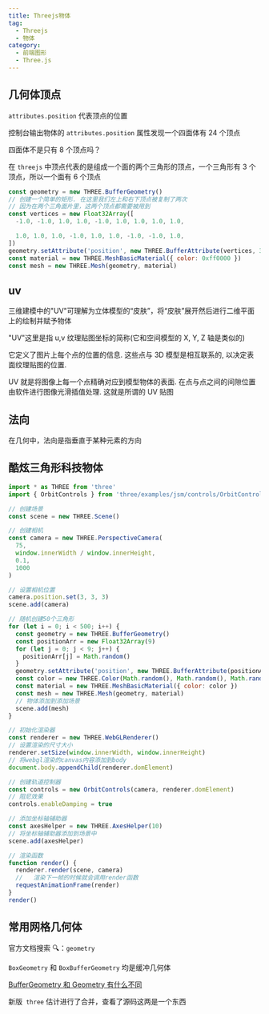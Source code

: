 ```yaml
---
title: Threejs物体
tag:
  - Threejs
  - 物体
category:
  - 前端图形
  - Three.js
---
```


## 几何体顶点

`attributes.position` 代表顶点的位置

控制台输出物体的 `attributes.position` 属性发现一个四面体有 24 个顶点

四面体不是只有 8 个顶点吗？

在 `threejs` 中顶点代表的是组成一个面的两个三角形的顶点，一个三角形有 3 个顶点，所以一个面有 6 个顶点

```js
const geometry = new THREE.BufferGeometry()
// 创建一个简单的矩形. 在这里我们左上和右下顶点被复制了两次
// 因为在两个三角面片里，这两个顶点都需要被用到
const vertices = new Float32Array([
  -1.0, -1.0, 1.0, 1.0, -1.0, 1.0, 1.0, 1.0, 1.0,

  1.0, 1.0, 1.0, -1.0, 1.0, 1.0, -1.0, -1.0, 1.0,
])
geometry.setAttribute('position', new THREE.BufferAttribute(vertices, 3))
const material = new THREE.MeshBasicMaterial({ color: 0xff0000 })
const mesh = new THREE.Mesh(geometry, material)
```

## uv

三维建模中的"UV"可理解为立体模型的“皮肤”，将“皮肤”展开然后进行二维平面上的绘制并赋予物体

"UV"这里是指 u,v 纹理贴图坐标的简称(它和空间模型的 X, Y, Z 轴是类似的)

它定义了图片上每个点的位置的信息. 这些点与 3D 模型是相互联系的, 以决定表面纹理贴图的位置.

UV 就是将图像上每一个点精确对应到模型物体的表面. 在点与点之间的间隙位置由软件进行图像光滑插值处理. 这就是所谓的 UV 贴图

## 法向

在几何中，法向是指垂直于某种元素的方向

## 酷炫三角形科技物体

```js
import * as THREE from 'three'
import { OrbitControls } from 'three/examples/jsm/controls/OrbitControls'

// 创建场景
const scene = new THREE.Scene()

// 创建相机
const camera = new THREE.PerspectiveCamera(
  75,
  window.innerWidth / window.innerHeight,
  0.1,
  1000
)

// 设置相机位置
camera.position.set(3, 3, 3)
scene.add(camera)

// 随机创建50个三角形
for (let i = 0; i < 500; i++) {
  const geometry = new THREE.BufferGeometry()
  const positionArr = new Float32Array(9)
  for (let j = 0; j < 9; j++) {
    positionArr[j] = Math.random()
  }
  geometry.setAttribute('position', new THREE.BufferAttribute(positionArr, 3))
  const color = new THREE.Color(Math.random(), Math.random(), Math.random())
  const material = new THREE.MeshBasicMaterial({ color: color })
  const mesh = new THREE.Mesh(geometry, material)
  // 物体添加到添加场景
  scene.add(mesh)
}

// 初始化渲染器
const renderer = new THREE.WebGLRenderer()
// 设置渲染的尺寸大小
renderer.setSize(window.innerWidth, window.innerHeight)
// 将webgl渲染的canvas内容添加到body
document.body.appendChild(renderer.domElement)

// 创建轨道控制器
const controls = new OrbitControls(camera, renderer.domElement)
// 阻尼效果
controls.enableDamping = true

// 添加坐标轴辅助器
const axesHelper = new THREE.AxesHelper(10)
// 将坐标轴辅助器添加到场景中
scene.add(axesHelper)

// 渲染函数
function render() {
  renderer.render(scene, camera)
  //   渲染下一帧的时候就会调用render函数
  requestAnimationFrame(render)
}
render()
```

## 常用网格几何体

官方文档搜索 🔍：`geometry`

`BoxGeometry` 和 `BoxBufferGeometry` 均是缓冲几何体

[BufferGeometry 和 Geometry 有什么不同](https://blog.csdn.net/u014291990/article/details/91954333)

新版` three` 估计进行了合并，查看了源码这两是一个东西
